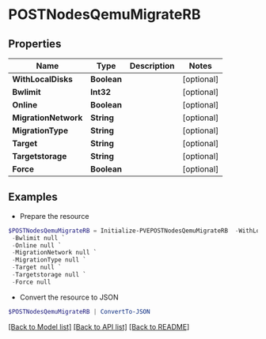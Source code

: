 # POSTNodesQemuMigrateRB
## Properties

Name | Type | Description | Notes
------------ | ------------- | ------------- | -------------
**WithLocalDisks** | **Boolean** |  | [optional] 
**Bwlimit** | **Int32** |  | [optional] 
**Online** | **Boolean** |  | [optional] 
**MigrationNetwork** | **String** |  | [optional] 
**MigrationType** | **String** |  | [optional] 
**Target** | **String** |  | [optional] 
**Targetstorage** | **String** |  | [optional] 
**Force** | **Boolean** |  | [optional] 

## Examples

- Prepare the resource
```powershell
$POSTNodesQemuMigrateRB = Initialize-PVEPOSTNodesQemuMigrateRB  -WithLocalDisks null `
 -Bwlimit null `
 -Online null `
 -MigrationNetwork null `
 -MigrationType null `
 -Target null `
 -Targetstorage null `
 -Force null
```

- Convert the resource to JSON
```powershell
$POSTNodesQemuMigrateRB | ConvertTo-JSON
```

[[Back to Model list]](../README.md#documentation-for-models) [[Back to API list]](../README.md#documentation-for-api-endpoints) [[Back to README]](../README.md)

